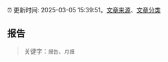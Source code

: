 :alarm_clock: 更新时间: 2025-03-05 15:39:51。[文章来源](/README.md)、[文章分类](/TAGS.md)

## 报告


> 关键字：`报告`、`月报`



